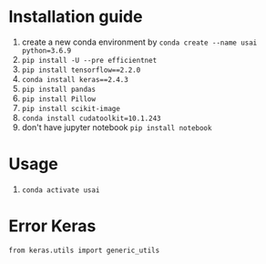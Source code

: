 # Installation guide
1. create a new conda environment by ```conda create --name usai python=3.6.9```
2. ```pip install -U --pre efficientnet```
3. ```pip install tensorflow==2.2.0```
4. ```conda install keras==2.4.3```
5. ```pip install pandas```
6. ```pip install Pillow```
7. ```pip install scikit-image```
8. ```conda install cudatoolkit=10.1.243```
9. don't have jupyter notebook ```pip install notebook```
# Usage
1. ```conda activate usai```
# Error Keras
```from keras.utils import generic_utils```

